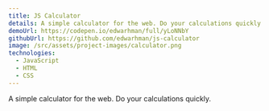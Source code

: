 ```yaml
---
title: JS Calculator
details: A simple calculator for the web. Do your calculations quickly.
demoUrl: https://codepen.io/edwarhman/full/yLoNNbY
githubUrl: https://github.com/edwarhman/js-calculator
image: /src/assets/project-images/calculator.png
technologies:
  - JavaScript
  - HTML
  - CSS
---
```

A simple calculator for the web. Do your calculations quickly.